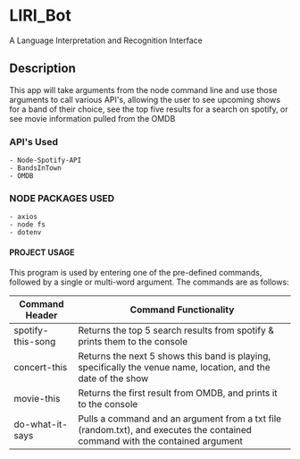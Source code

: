 # LIRI_Bot
A Language Interpretation and Recognition Interface

## Description
This app will take arguments from the node command line and use those arguments to call various API's, allowing the user to see upcoming shows for a band of their choice, see the top five results for a search on spotify, or see movie information pulled from the OMDB

### API's Used
    - Node-Spotify-API
    - BandsInTown   
    - OMDB

### NODE PACKAGES USED
    - axios
    - node fs
    - dotenv
#### PROJECT USAGE
This program is used by entering one of the pre-defined commands, followed by a single or multi-word argument. The commands are as follows: 

Command Header | Command Functionality
---------------|----------------------
spotify-this-song <SONG NAME> | Returns the top 5 search results from spotify & prints them to the console
concert-this <BAND NAME> | Returns the next 5 shows this band is playing, specifically the venue name, location, and the date of the show
movie-this <MOVIE NAME> | Returns the first result from OMDB, and prints it to the console
do-what-it-says <NO ARGUMENT> | Pulls a command and an argument from a txt file (random.txt), and executes the contained command with the contained argument




